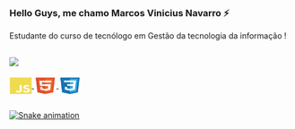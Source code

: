 ### Hello Guys, me chamo Marcos Vinicius Navarro ⚡
Estudante do curso de tecnólogo em Gestão da tecnologia da informação !
##
<div align="left">
  <a href="https://github.com/navarrovini">
  <img height="180em" src="https://github-readme-stats.vercel.app/api?username=navarrovini&show_icons=true&theme=tokyonight&include_all_commits=true&count_private=true"/>
 <!-- <img height="180em" src="https://github-readme-stats.vercel.app/api/top-langs/?username=navarrovini&layout=compact&langs_count=7&theme=tokyonight"/> -->
</div>
 
 <div style="display: inline_block"><br>
  <img align="center" alt="Rafa-Js" height="30" width="40" src="https://raw.githubusercontent.com/devicons/devicon/master/icons/javascript/javascript-plain.svg">
  <img align="center" alt="Rafa-HTML" height="30" width="40" src="https://raw.githubusercontent.com/devicons/devicon/master/icons/html5/html5-original.svg">
  <img align="center" alt="Rafa-CSS" height="30" width="40" src="https://raw.githubusercontent.com/devicons/devicon/master/icons/css3/css3-original.svg">
 <!-- <img align="center" alt="Rafa-Python" height="30" width="40" src="https://raw.githubusercontent.com/devicons/devicon/master/icons/python/python-original.svg"> -->
</div>
   
##

  ![Snake animation](https://github.com/navarrovini/navarrovini/blob/output/github-contribution-grid-snake.svg)
